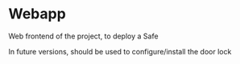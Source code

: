 # Webapp

Web frontend of the project, to deploy a Safe

In future versions, should be used to configure/install the door lock
